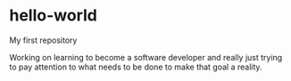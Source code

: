 # hello-world
My first repository

Working on learning to become a software developer and really just trying to pay attention to what needs to be done to make that goal a reality.
